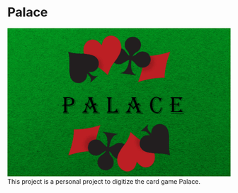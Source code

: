 # Palace

![](https://github.com/FutzMonitor/Palace/blob/main/assets/palaceBanner.png)
This project is a personal project to digitize the card game Palace. 
